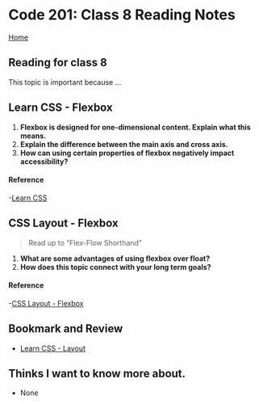 # Code 201: Class 8 Reading Notes

[Home](https://mtorres6739.github.io/reading-notes/)

## Reading for class 8

This topic is important because ...


## Learn CSS - Flexbox

1. **Flexbox is designed for one-dimensional content. Explain what this means.**
2. **Explain the difference between the main axis and cross axis.**
3. **How can using certain properties of flexbox negatively impact accessibility?**

#### Reference

-[Learn CSS](https://web.dev/learn/css/flexbox/)

## CSS Layout - Flexbox

> Read up to “Flex-Flow Shorthand”

1. **What are some advantages of using flexbox over float?**
2. **How does this topic connect with your long term goals?**

#### Reference

-[CSS Layout - Flexbox](https://developer.mozilla.org/en-US/docs/Learn/CSS/CSS_layout/Flexbox)

## Bookmark and Review

- [Learn CSS - Layout](https://web.dev/learn/css/layout/)

## Thinks I want to know more about.

- None